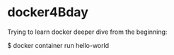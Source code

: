 # docker4Bday

Trying to learn docker deeper dive from the beginning:

$ docker container run hello-world
